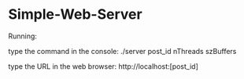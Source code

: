 # Simple-Web-Server

Running:

type the command in the console: ./server post_id nThreads szBuffers

type the URL in the web browser: http://localhost:[post_id]
